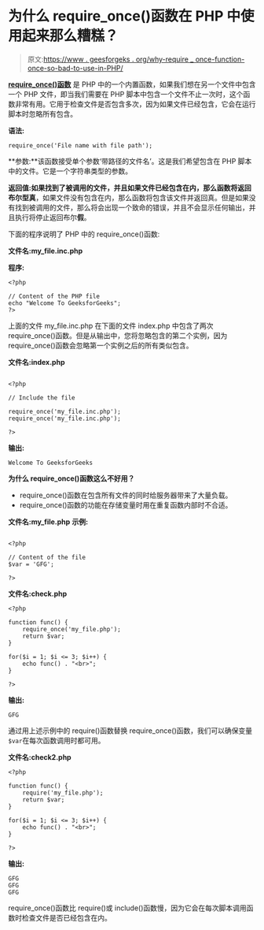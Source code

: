 # 为什么 require_once()函数在 PHP 中使用起来那么糟糕？

> 原文:[https://www . geesforgeks . org/why-require _ once-function-once-so-bad-to-use-in-PHP/](https://www.geeksforgeeks.org/why-require_once-function-is-so-bad-to-use-in-php/)

**[require_once()函数](https://www.geeksforgeeks.org/php-include_once-require_once/)** 是 PHP 中的一个内置函数，如果我们想在另一个文件中包含一个 PHP 文件，即当我们需要在 PHP 脚本中包含一个文件不止一次时，这个函数非常有用。它用于检查文件是否包含多次，因为如果文件已经包含，它会在运行脚本时忽略所有包含。

**语法:**

```
require_once('File name with file path');
```

**参数:**该函数接受单个参数‘带路径的文件名’。这是我们希望包含在 PHP 脚本中的文件。它是一个字符串类型的参数。

**返回值:**如果找到了被调用的文件，并且如果文件已经包含在内，那么函数将返回布尔型**真**，如果文件没有包含在内，那么函数将包含该文件并返回真。但是如果没有找到被调用的文件，那么将会出现一个致命的错误，并且不会显示任何输出，并且执行将停止返回布尔**假**。

下面的程序说明了 PHP 中的 require_once()函数:

**文件名:my_file.inc.php**

**程序:**

```
<?php 

// Content of the PHP file
echo "Welcome To GeeksforGeeks"; 
?>
```

上面的文件 my_file.inc.php 在下面的文件 index.php 中包含了两次 require_once()函数。但是从输出中，您将忽略包含的第二个实例，因为 require_once()函数会忽略第一个实例之后的所有类似包含。

**文件名:index.php**

```

<?php 

// Include the file

require_once('my_file.inc.php'); 
require_once('my_file.inc.php'); 

?> 
```

**输出:**

```
Welcome To GeeksforGeeks
```

**为什么 require_once()函数这么不好用？**

*   require_once()函数在包含所有文件的同时给服务器带来了大量负载。
*   require_once()函数的功能在存储变量时用在重复函数内部时不合适。

**文件名:my_file.php**
**示例:**

```

<?php 

// Content of the file
$var = 'GFG'; 

?>
```

**文件名:check.php**

```
<?php

function func() {
    require_once('my_file.php');
    return $var;
}

for($i = 1; $i <= 3; $i++) {
    echo func() . "<br>";
}

?>
```

**输出:**

```
GFG
```

通过用上述示例中的 require()函数替换 require_once()函数，我们可以确保变量`$var`在每次函数调用时都可用。

**文件名:check2.php**

```
<?php

function func() {
    require('my_file.php');
    return $var;
}

for($i = 1; $i <= 3; $i++) {
    echo func() . "<br>";
}

?>
```

**输出:**

```
GFG
GFG
GFG

```

require_once()函数比 require()或 include()函数慢，因为它会在每次脚本调用函数时检查文件是否已经包含在内。